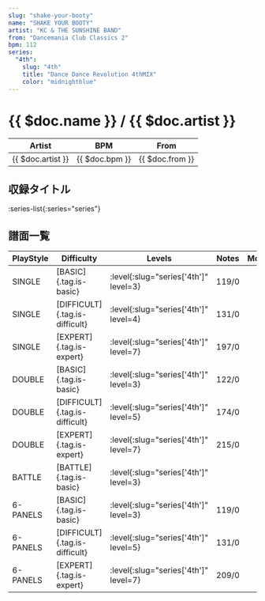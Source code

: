 ```yaml
---
slug: "shake-your-booty"
name: "SHAKE YOUR BOOTY"
artist: "KC & THE SUNSHINE BAND"
from: "Dancemania Club Classics 2"
bpm: 112
series:
  "4th":
    slug: "4th"
    title: "Dance Dance Revolution 4thMIX"
    color: "midnightblue"
---
```


# {{ $doc.name }} / {{ $doc.artist }}

|Artist|BPM|From|
|------|---|----|
|{{ $doc.artist }}|{{ $doc.bpm }}|{{ $doc.from }}|

## 収録タイトル

:series-list{:series="series"}

## 譜面一覧

|PlayStyle|Difficulty|Levels|Notes|Movie|
|---------|----------|------|-----|-----|
|SINGLE|[BASIC]{.tag.is-basic}|:level{:slug="series['4th']" level=3}|119/0||
|SINGLE|[DIFFICULT]{.tag.is-difficult}|:level{:slug="series['4th']" level=4}|131/0||
|SINGLE|[EXPERT]{.tag.is-expert}|:level{:slug="series['4th']" level=7}|197/0||
|DOUBLE|[BASIC]{.tag.is-basic}|:level{:slug="series['4th']" level=3}|122/0||
|DOUBLE|[DIFFICULT]{.tag.is-difficult}|:level{:slug="series['4th']" level=5}|174/0||
|DOUBLE|[EXPERT]{.tag.is-expert}|:level{:slug="series['4th']" level=7}|215/0||
|BATTLE|[BATTLE]{.tag.is-basic}|:level{:slug="series['4th']" level=3}|||
|6-PANELS|[BASIC]{.tag.is-basic}|:level{:slug="series['4th']" level=3}|119/0||
|6-PANELS|[DIFFICULT]{.tag.is-difficult}|:level{:slug="series['4th']" level=5}|131/0||
|6-PANELS|[EXPERT]{.tag.is-expert}|:level{:slug="series['4th']" level=7}|209/0||
